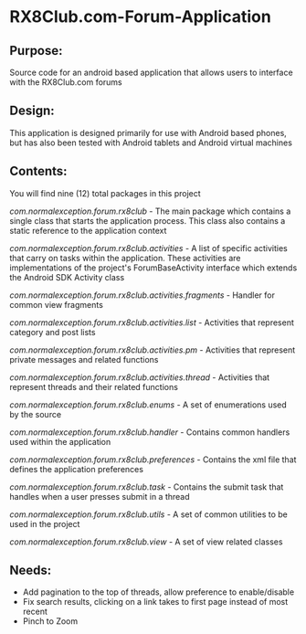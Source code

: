 RX8Club.com-Forum-Application
=============================

Purpose:
-------------------------
Source code for an android based application that allows users to 
interface with the RX8Club.com forums

Design:
-------------------------
This application is designed primarily for use with Android based
phones, but has also been tested with Android tablets and Android
virtual machines

Contents:
-------------------------
You will find nine (12) total packages in this project

*com.normalexception.forum.rx8club* - The main package which contains 
a single class that starts the application process.  This class also
contains a static reference to the application context

*com.normalexception.forum.rx8club.activities* - A list of specific 
activities that carry on tasks within the application.  These activities
are implementations of the project's ForumBaseActivity interface which
extends the Android SDK Activity class

*com.normalexception.forum.rx8club.activities.fragments* - Handler for common
view fragments

*com.normalexception.forum.rx8club.activities.list* - Activities that represent
category and post lists

*com.normalexception.forum.rx8club.activities.pm* - Activities that represent 
private messages and related functions

*com.normalexception.forum.rx8club.activities.thread* - Activities that represent
threads and their related functions

*com.normalexception.forum.rx8club.enums* - A set of enumerations used
by the source

*com.normalexception.forum.rx8club.handler* - Contains common handlers
used within the application

*com.normalexception.forum.rx8club.preferences* - Contains the xml file 
that defines the application preferences

*com.normalexception.forum.rx8club.task* - Contains the submit task that handles
when a user presses submit in a thread

*com.normalexception.forum.rx8club.utils* - A set of common utilities to be
used in the project

*com.normalexception.forum.rx8club.view* - A set of view related classes

Needs:
-------------------------
* Add pagination to the top of threads, allow preference to enable/disable
* Fix search results, clicking on a link takes to first page instead of most recent
* Pinch to Zoom